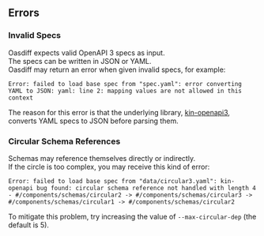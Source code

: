 ## Errors

### Invalid Specs
Oasdiff expects valid OpenAPI 3 specs as input.  
The specs can be written in JSON or YAML.  
Oasdiff may return an error when given invalid specs, for example:
```
Error: failed to load base spec from "spec.yaml": error converting YAML to JSON: yaml: line 2: mapping values are not allowed in this context
```
The reason for this error is that the underlying library, [kin-openapi3](https://github.com/getkin/kin-openapi), converts YAML specs to JSON before parsing them.

### Circular Schema References
Schemas may reference themselves directly or indirectly.  
If the circle is too complex, you may receive this kind of error:
```
Error: failed to load base spec from "data/circular3.yaml": kin-openapi bug found: circular schema reference not handled with length 4 - #/components/schemas/circular2 -> #/components/schemas/circular3 -> #/components/schemas/circular1 -> #/components/schemas/circular2
```
To mitigate this problem, try increasing the value of `--max-circular-dep` (the default is 5).